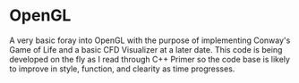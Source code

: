 # OpenGL

A very basic foray into OpenGL with the purpose of implementing Conway's Game of Life and a basic CFD Visualizer at a later date.
This code is being developed on the fly as I read through C++ Primer so the code base is likely to improve in style, function, and clearity as time progresses.
